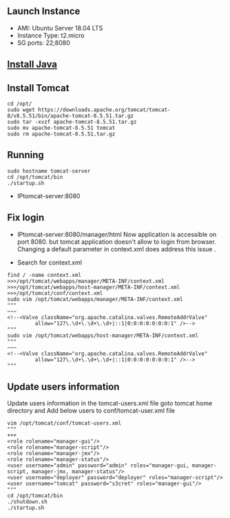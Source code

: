 ## Launch Instance
- AMI: Ubuntu Server 18.04 LTS
- Instance Type: t2.micro
- SG ports: 22;8080

## [Install Java](class1_Launch-instance-jenkins.md)

## Install Tomcat
```
cd /opt/
sudo wget https://downloads.apache.org/tomcat/tomcat-8/v8.5.51/bin/apache-tomcat-8.5.51.tar.gz
sudo tar -xvzf apache-tomcat-8.5.51.tar.gz 
sudo mv apache-tomcat-8.5.51 tomcat
sudo rm apache-tomcat-8.5.51.tar.gz
```

## Running
```
sudo hostname tomcat-server
cd /opt/tomcat/bin
./startup.sh
```
* IPtomcat-server:8080

## Fix login
* IPtomcat-server:8080/manager/html
Now application is accessible on port 8080. but tomcat application doesn't allow to login from browser. Changing a default parameter in context.xml does address this issue .
- Search for context.xml
```
find / -name context.xml
>>>/opt/tomcat/webapps/manager/META-INF/context.xml
>>>/opt/tomcat/webapps/host-manager/META-INF/context.xml
>>>/opt/tomcat/conf/context.xml
sudo vim /opt/tomcat/webapps/manager/META-INF/context.xml
"""
~~~
<!--<Valve className="org.apache.catalina.valves.RemoteAddrValve"
         allow="127\.\d+\.\d+\.\d+|::1|0:0:0:0:0:0:0:1" />-->
"""
sudo vim /opt/tomcat/webapps/host-manager/META-INF/context.xml
"""
~~~
<!--<Valve className="org.apache.catalina.valves.RemoteAddrValve"
         allow="127\.\d+\.\d+\.\d+|::1|0:0:0:0:0:0:0:1" />-->
"""
```

## Update users information
Update users information in the tomcat-users.xml file goto tomcat home directory and Add below users to conf/tomcat-user.xml file
```
vim /opt/tomcat/conf/tomcat-users.xml
"""
+++
<role rolename="manager-gui"/>
<role rolename="manager-script"/>
<role rolename="manager-jmx"/>
<role rolename="manager-status"/>
<user username="admin" password="admin" roles="manager-gui, manager-script, manager-jmx, manager-status"/>
<user username="deployer" password="deployer" roles="manager-script"/>
<user username="tomcat" password="s3cret" roles="manager-gui"/>
"""
cd /opt/tomcat/bin
./shutdown.sh
./startup.sh
```